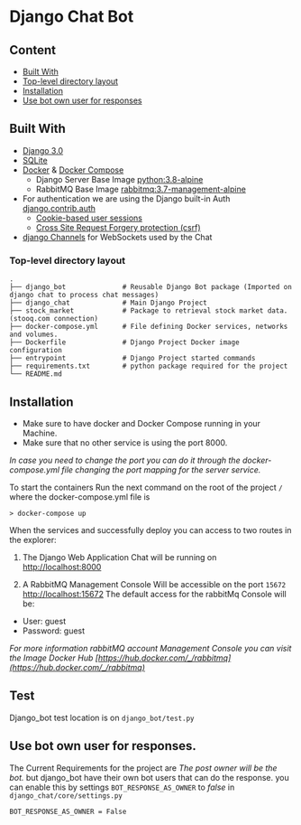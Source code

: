 # Django Chat Bot

## Content
- [Built With](#built-with)
- [Top-level directory layout](#top-level-directory-layout)
- [Installation](#installation)
- [Use bot own user for responses](#use-bot-own-user-for-responses)

## Built With
- [Django 3.0](https://docs.djangoproject.com/en/3.0/)
- [SQLite](https://www.sqlite.org)
- [Docker](https://www.docker.com/) & [Docker Compose](https://docs.docker.com/compose/)
    - Django Server Base Image [python:3.8-alpine](https://hub.docker.com/_/python)
    - RabbitMQ Base Image [rabbitmq:3.7-management-alpine](https://hub.docker.com/_/rabbitmq)
- For authentication we are using the Django built-in Auth [django.contrib.auth](https://docs.djangoproject.com/en/3.0/topics/auth/)
    - [Cookie-based user sessions](https://docs.djangoproject.com/en/3.0/topics/http/sessions/)
    - [Cross Site Request Forgery protection (csrf)](https://docs.djangoproject.com/en/3.0/ref/csrf/)
- [django Channels](https://channels.readthedocs.io/en/latest/) for WebSockets used by the Chat

### Top-level directory layout

    .
    ├── django_bot              # Reusable Django Bot package (Imported on django chat to process chat messages)
    ├── django_chat             # Main Django Project
    ├── stock_market            # Package to retrieval stock market data. (stooq.com connection)
    ├── docker-compose.yml      # File defining Docker services, networks and volumes.
    ├── Dockerfile              # Django Project Docker image configuration
    ├── entrypoint              # Django Project started commands
    ├── requirements.txt        # python package required for the project
    └── README.md

## Installation
- Make sure to have docker and Docker Compose running in your Machine.
- Make sure that no other service is using the port 8000.

*In case you need to change the port you can do it through the docker-compose.yml file
changing the port mapping for the server service.*

To start the containers Run the next command on the root of the project `/` where the docker-compose.yml file is
```
> docker-compose up
```
When the services and successfully deploy you can access to two routes in the explorer:

1. The Django Web Application Chat will be running on [http://localhost:8000](http://localhost:8000) 

2. A RabbitMQ Management Console Will be accessible on the port `15672` [http://localhost:15672](http://localhost:15672)
The default access for the rabbitMq Console will be:
- User: guest 
- Password: guest

*For more information rabbitMQ account Management Console you can visit the Image Docker Hub [https://hub.docker.com/_/rabbitmq](https://hub.docker.com/_/rabbitmq)*

## Test
Django_bot test location is on `django_bot/test.py`

## Use bot own user for responses.
The Current Requirements for the project are *The post owner will be the bot.* but django_bot have their own bot users that can do the response.
you can enable this by settings `BOT_RESPONSE_AS_OWNER` to *false* in `django_chat/core/settings.py`
```
BOT_RESPONSE_AS_OWNER = False
```

